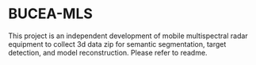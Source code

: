 # BUCEA-MLS
This project is an independent development of mobile multispectral radar equipment to collect 3d data zip for semantic segmentation, target detection, and model reconstruction. Please refer to readme. 
